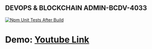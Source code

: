 ﻿## DEVOPS & BLOCKCHAIN ADMIN-BCDV-4033

[![Npm Unit Tests After Build](https://github.com/anis-vahora/DEVOPS-BCDV-4033/actions/workflows/Task6_workflow.yml/badge.svg)](https://github.com/anis-vahora/DEVOPS-BCDV-4033/actions/workflows/Task6_workflow.yml)



# Demo: [Youtube Link](https://youtu.be/krYRatV-CyU)
